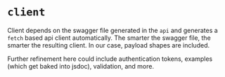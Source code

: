 # `client`

Client depends on the swagger file generated in the `api` and generates a `fetch` based api client automatically. The smarter the swagger file, the smarter the resulting client. In our case, payload shapes are included.

Further refinement here could include authentication tokens, examples (which get baked into jsdoc), validation, and more.